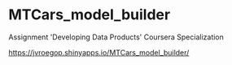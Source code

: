 # MTCars_model_builder
Assignment 'Developing Data Products' Coursera Specialization

https://jvroegop.shinyapps.io/MTCars_model_builder/

